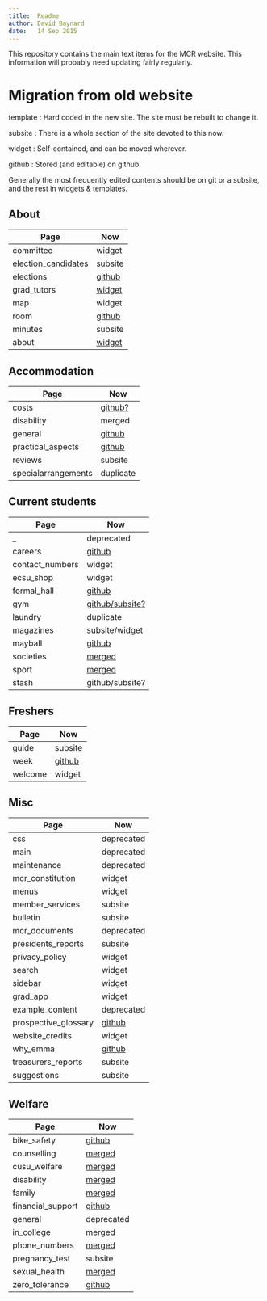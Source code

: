 ```yaml
---
title:  Readme  
author: David Baynard  
date:   14 Sep 2015  
---
```


This repository contains the main text items for the MCR website.
This information will probably need updating fairly regularly.

# Migration from old website

template
:   Hard coded in the new site. The site must be rebuilt to change it.

subsite
:   There is a whole section of the site devoted to this now.

widget
:   Self-contained, and can be moved wherever.

github
:   Stored (and editable) on github.

Generally the most frequently edited contents should be on git or a subsite, and the rest in widgets & templates.

## About

| Page                | Now                      |
| ------------------- | ------------------------ |
| committee           | widget                   |
| election_candidates | subsite                  |
| elections           | [github](elections.md)   |
| grad_tutors         | [widget](grad_tutors.md) |
| map                 | widget                   |
| room                | [github](mcr_room.md)    |
| minutes             | subsite                  |
| about               | [widget](about.md)       |

## Accommodation

| Page                | Now                            |
| ------------------- | ------------------------------ |
| costs               | [github?](rent.md)             |
| disability          | merged                         |
| general             | [github](accommodation.md)     |
| practical_aspects   | [github](maintainance.md)      |
| reviews             | subsite                        |
| specialarrangements | duplicate                      |

## Current students

| Page            | Now                         |
| --------------- | --------------------------- |
| _               | deprecated                  |
| careers         | [github](careers.md)        |
| contact_numbers | widget                      |
| ecsu_shop       | widget                      |
| formal_hall     | [github](dining.md)         |
| gym             | [github/subsite?](gym.md)   |
| laundry         | duplicate                   |
| magazines       | subsite/widget              |
| mayball         | [github](may_ball.md)       |
| societies       | [merged](societies.md)      |
| sport           | [merged](sport.md)          |
| stash           | github/subsite?             |

## Freshers

| Page    | Now                   |
| ------- | --------------------- |
| guide   | subsite               |
| week    | [github](freshers.md) |
| welcome | widget                |

## Misc

| Page                 | Now                   |
| -------------------- | --------------------- |
| css                  | deprecated            |
| main                 | deprecated            |
| maintenance          | deprecated            |
| mcr_constitution     | widget                |
| menus                | widget                |
| member_services      | subsite               |
| bulletin             | subsite               |
| mcr_documents        | deprecated            |
| presidents_reports   | subsite               |
| privacy_policy       | widget                |
| search               | widget                |
| sidebar              | widget                |
| grad_app             | widget                |
| example_content      | deprecated            |
| prospective_glossary | [github](glossary.md) |
| website_credits      | widget                |
| why_emma             | [github](why_emma.md) |
| treasurers_reports   | subsite               |
| suggestions          | subsite               |

## Welfare

| Page              | Now                            |
| ----------------- | ------------------------------ |
| bike_safety       | [github](cycling.md)           |
| counselling       | [merged](welfare.md)           |
| cusu_welfare      | [merged](welfare.md)           |
| disability        | [merged](welfare.md)           |
| family            | [merged](welfare.md)           |
| financial_support | [github](financial_support.md) |
| general           | deprecated                     |
| in_college        | [merged](welfare.md)           |
| phone_numbers     | [merged](welfare.md)           |
| pregnancy_test    | subsite                        |
| sexual_health     | [merged](welfare.md)           |
| zero_tolerance    | [github](harrassment.md)       |
